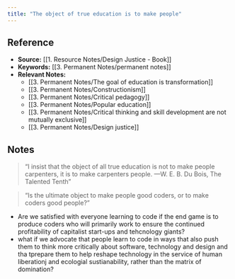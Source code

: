 ```yaml
---
title: "The object of true education is to make people"
---
```

## Reference
- **Source:** [[1. Resource Notes/Design Justice - Book]]
- **Keywords:** [[3. Permanent Notes/permanent notes]]
- **Relevant Notes:** 	
	- [[3. Permanent Notes/The goal of education is transformation]]
	- [[3. Permanent Notes/Constructionism]]
	- [[3. Permanent Notes/Critical pedagogy]]
	- [[3. Permanent Notes/Popular education]]
	- [[3. Permanent Notes/Critical thinking and skill development are not mutually exclusive]]
	- [[3. Permanent Notes/Design justice]]
## Notes
> “I insist that the object of all true education is not to make people carpenters, it is to make carpenters people.
—W. E. B. Du Bois, The Talented Tenth”

> “Is the ultimate object to make people good coders, or to make coders good people?”

+ Are we satisfied with everyone learning to code if the end game is to produce coders who will primarily work to ensure the continued profitability of capitalist start-ups and tehcnology giants?
+ what if we advocate that people learn to code in ways that also push them to think more critically about software, technology and design and tha tprepare them to help reshape technology in the service of human liberationj and ecologial sustianability, rather than the matrix of domination?